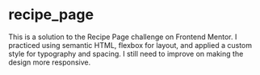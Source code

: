 # recipe_page
This is a solution to the Recipe Page challenge on Frontend Mentor. I practiced using semantic HTML, flexbox for layout, and applied a custom style for typography and spacing. I still need to improve on making the design more responsive.
